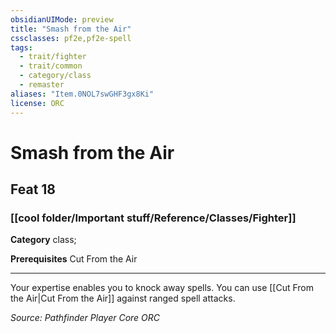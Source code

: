 ```yaml
---
obsidianUIMode: preview
title: "Smash from the Air"
cssclasses: pf2e,pf2e-spell
tags:
  - trait/fighter
  - trait/common
  - category/class
  - remaster
aliases: "Item.0NOL7swGHF3gx8Ki"
license: ORC
---
```

# Smash from the Air
## Feat 18
### [[cool folder/Important stuff/Reference/Classes/Fighter]]

**Category** class; 



**Prerequisites** Cut From the Air
* * *
Your expertise enables you to knock away spells. You can use [[Cut From the Air|Cut From the Air]] against ranged spell attacks.

*Source: Pathfinder Player Core*
*ORC*